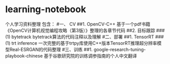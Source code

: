 # learning-notebook
个人学习资料整理
包含：
#一、 CV
##1. OpenCV-C++
基于一个pdf书籍《OpenCV计算机视觉编程攻略（第3版）》整理的各章节代码
##2. 目标跟踪
###(1) bytetrack
bytetrack算法的代码注释以及理解
#二、部署
##1. TensorRT
###(1) trt inference
一次完整的基于trtpy库使用C++版本TensorRT推理超分辨率模型Real-ESRGAN的代码整理
#三、训练
##1. google-research-tuning-playbook-chinese
基于谷歌研究院的训练调参指南的个人中文翻译
